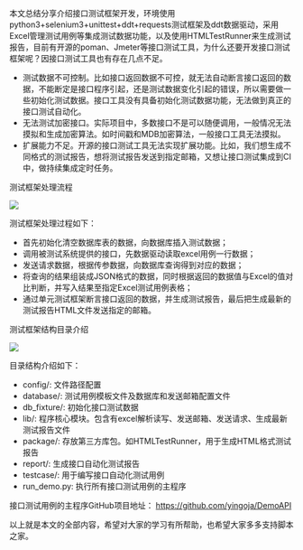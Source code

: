 本文总结分享介绍接口测试框架开发，环境使用python3+selenium3+unittest+ddt+requests测试框架及ddt数据驱动，采用Excel管理测试用例等集成测试数据功能，以及使用HTMLTestRunner来生成测试报告，目前有开源的poman、Jmeter等接口测试工具，为什么还要开发接口测试框架呢？因接口测试工具也有存在几点不足。

  * 测试数据不可控制。比如接口返回数据不可控，就无法自动断言接口返回的数据，不能断定是接口程序引起，还是测试数据变化引起的错误，所以需要做一些初始化测试数据。接口工具没有具备初始化测试数据功能，无法做到真正的接口测试自动化。 
  * 无法测试加密接口。实际项目中，多数接口不是可以随便调用，一般情况无法摸拟和生成加密算法。如时间戳和MDB加密算法，一般接口工具无法摸拟。 
  * 扩展能力不足。开源的接口测试工具无法实现扩展功能。比如，我们想生成不同格式的测试报告，想将测试报告发送到指定邮箱，又想让接口测试集成到CI中，做持续集成定时任务。 

测试框架处理流程

![](https://img.jbzj.com/file_images/article/202011/202011301525461.jpg)

测试框架处理过程如下：

  * 首先初始化清空数据库表的数据，向数据库插入测试数据； 
  * 调用被测试系统提供的接口，先数据驱动读取excel用例一行数据； 
  * 发送请求数据，根据传参数据，向数据库查询得到对应的数据； 
  * 将查询的结果组装成JSON格式的数据，同时根据返回的数据值与Excel的值对比判断，并写入结果至指定Excel测试用例表格； 
  * 通过单元测试框架断言接口返回的数据，并生成测试报告，最后把生成最新的测试报告HTML文件发送指定的邮箱。 

测试框架结构目录介绍

![](https://img.jbzj.com/file_images/article/202011/202011301525462.jpg)

目录结构介绍如下：

  * config/: 文件路径配置 
  * database/: 测试用例模板文件及数据库和发送邮箱配置文件 
  * db_fixture/: 初始化接口测试数据 
  * lib/: 程序核心模块。包含有excel解析读写、发送邮箱、发送请求、生成最新测试报告文件 
  * package/: 存放第三方库包。如HTMLTestRunner，用于生成HTML格式测试报告 
  * report/: 生成接口自动化测试报告 
  * testcase/: 用于编写接口自动化测试用例 
  * run_demo.py: 执行所有接口测试用例的主程序   

接口测试用例的主程序GitHub项目地址： [ https://github.com/yingoja/DemoAPI
](https://github.com/yingoja/DemoAPI)

以上就是本文的全部内容，希望对大家的学习有所帮助，也希望大家多多支持脚本之家。

